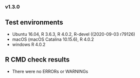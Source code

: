 
### v1.3.0

## Test environments

- Ubuntu 16.04, R 3.6.3, R 4.0.2, R-devel ((2020-09-03 r79126)
- macOS (macOS Catalina 10.15.6), R 4.0.2
- windows R 4.0.2

## R CMD check results

- There were no ERRORs or WARNINGs
